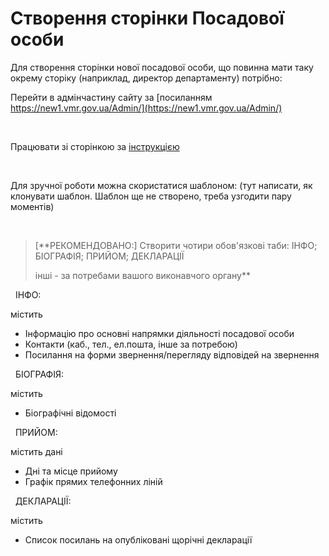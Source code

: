 # Створення сторінки Посадової особи

Для створення сторінки нової посадової особи, що повинна мати таку окрему сторіку (наприклад, директор департаменту) потрібно:

Перейти в адмінчастину сайту за [посиланням https://new1.vmr.gov.ua/Admin/](https://new1.vmr.gov.ua/Admin/)

&nbsp;

Працювати зі сторінкою за [інструкцією](https://docs.vmr.gov.ua/ContentEditors/ContentEditor_Manual/#_31)

&nbsp;

Для зручної роботи можна скористатися шаблоном: (тут написати, як клонувати шаблон. Шаблон ще не створено, треба узгодити пару моментів) 

&nbsp;

> [**РЕКОМЕНДОВАНО:]
> Створити чотири обов'язкові таби: ІНФО; БІОГРАФІЯ; ПРИЙОМ; ДЕКЛАРАЦІЇ
> 
> інші - за потребами вашого виконавчого органу**

&nbsp;
ІНФО:

містить
- Інформацію про основні напрямки діяльності посадової особи
- Контакти (каб., тел., ел.пошта, інше за потребою)
- Посилання на форми звернення/перегляду відповідей на звернення

&nbsp;
БІОГРАФІЯ:

містить 
- Біографічні відомості

&nbsp;
ПРИЙОМ:

містить дані
- Дні та місце прийому
- Графік прямих телефонних ліній

&nbsp;
ДЕКЛАРАЦІЇ:

містить
- Список посилань на опубліковані щорічні декларації

